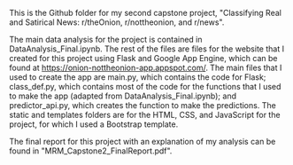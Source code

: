 This is the Github folder for my second capstone project, "Classifying Real and Satirical News: r/theOnion, r/nottheonion, and r/news". 

The main data analysis for the project is contained in DataAnalysis_Final.ipynb. The rest of the files are files for the website that I created for this project using Flask and Google App Engine, which can be found at https://onion-nottheonion-app.appspot.com/. The main files that I used to create the app are main.py, which contains the code for Flask; class_def.py, which contains most of the code for the functions that I used to make the app (adapted from DataAnalysis_Final.ipynb); and predictor_api.py, which creates the function to make the predictions. The static and templates folders are for the HTML, CSS, and JavaScript for the project, for which I used a Bootstrap template.

The final report for this project with an explanation of my analysis can be found in "MRM_Capstone2_FinalReport.pdf".


